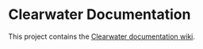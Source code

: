Clearwater Documentation
========================

This project contains the [Clearwater documentation wiki](https://github.com/Metaswitch/clearwater-docs/wiki).
